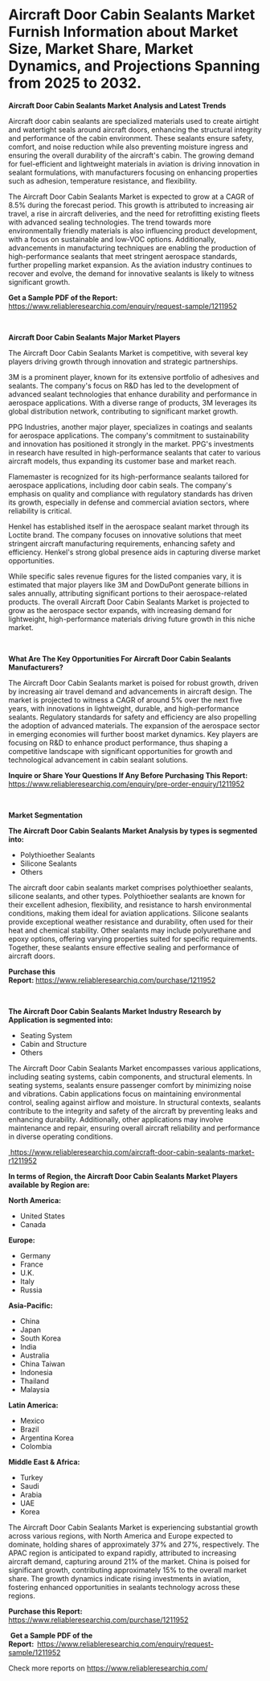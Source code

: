 <p><h1>Aircraft Door Cabin Sealants Market Furnish Information about Market Size, Market Share, Market Dynamics, and Projections Spanning from 2025 to 2032.</h1></p><p><strong>Aircraft Door Cabin Sealants Market Analysis and Latest Trends</strong></p>
<p><p>Aircraft door cabin sealants are specialized materials used to create airtight and watertight seals around aircraft doors, enhancing the structural integrity and performance of the cabin environment. These sealants ensure safety, comfort, and noise reduction while also preventing moisture ingress and ensuring the overall durability of the aircraft's cabin. The growing demand for fuel-efficient and lightweight materials in aviation is driving innovation in sealant formulations, with manufacturers focusing on enhancing properties such as adhesion, temperature resistance, and flexibility.</p><p>The Aircraft Door Cabin Sealants Market is expected to grow at a CAGR of 8.5% during the forecast period. This growth is attributed to increasing air travel, a rise in aircraft deliveries, and the need for retrofitting existing fleets with advanced sealing technologies. The trend towards more environmentally friendly materials is also influencing product development, with a focus on sustainable and low-VOC options. Additionally, advancements in manufacturing techniques are enabling the production of high-performance sealants that meet stringent aerospace standards, further propelling market expansion. As the aviation industry continues to recover and evolve, the demand for innovative sealants is likely to witness significant growth.</p></p>
<p><strong>Get a Sample PDF of the Report:&nbsp;</strong> <a href="https://www.reliableresearchiq.com/enquiry/request-sample/1211952?utm_campaign=3171&utm_medium=2&utm_source=Github&utm_content=ia&utm_term=24032025&utm_id=aircraft-door-cabin-sealants">https://www.reliableresearchiq.com/enquiry/request-sample/1211952</a></p>
<p>&nbsp;</p>
<p><strong>Aircraft Door Cabin Sealants Major Market Players</strong></p>
<p><p>The Aircraft Door Cabin Sealants Market is competitive, with several key players driving growth through innovation and strategic partnerships. </p><p>3M is a prominent player, known for its extensive portfolio of adhesives and sealants. The company's focus on R&D has led to the development of advanced sealant technologies that enhance durability and performance in aerospace applications. With a diverse range of products, 3M leverages its global distribution network, contributing to significant market growth.</p><p>PPG Industries, another major player, specializes in coatings and sealants for aerospace applications. The company's commitment to sustainability and innovation has positioned it strongly in the market. PPG's investments in research have resulted in high-performance sealants that cater to various aircraft models, thus expanding its customer base and market reach.</p><p>Flamemaster is recognized for its high-performance sealants tailored for aerospace applications, including door cabin seals. The company's emphasis on quality and compliance with regulatory standards has driven its growth, especially in defense and commercial aviation sectors, where reliability is critical.</p><p>Henkel has established itself in the aerospace sealant market through its Loctite brand. The company focuses on innovative solutions that meet stringent aircraft manufacturing requirements, enhancing safety and efficiency. Henkel's strong global presence aids in capturing diverse market opportunities.</p><p>While specific sales revenue figures for the listed companies vary, it is estimated that major players like 3M and DowDuPont generate billions in sales annually, attributing significant portions to their aerospace-related products. The overall Aircraft Door Cabin Sealants Market is projected to grow as the aerospace sector expands, with increasing demand for lightweight, high-performance materials driving future growth in this niche market.</p></p>
<p>&nbsp;</p>
<p><strong>What Are The Key Opportunities For Aircraft Door Cabin Sealants Manufacturers?</strong></p>
<p><p>The Aircraft Door Cabin Sealants market is poised for robust growth, driven by increasing air travel demand and advancements in aircraft design. The market is projected to witness a CAGR of around 5% over the next five years, with innovations in lightweight, durable, and high-performance sealants. Regulatory standards for safety and efficiency are also propelling the adoption of advanced materials. The expansion of the aerospace sector in emerging economies will further boost market dynamics. Key players are focusing on R&D to enhance product performance, thus shaping a competitive landscape with significant opportunities for growth and technological advancement in cabin sealant solutions.</p></p>
<p><strong>Inquire or Share Your Questions If Any Before Purchasing This Report:</strong> <a href="https://www.reliableresearchiq.com/enquiry/pre-order-enquiry/1211952?utm_campaign=3171&utm_medium=2&utm_source=Github&utm_content=ia&utm_term=24032025&utm_id=aircraft-door-cabin-sealants">https://www.reliableresearchiq.com/enquiry/pre-order-enquiry/1211952</a></p>
<p>&nbsp;</p>
<p><strong>Market Segmentation</strong></p>
<p><strong>The Aircraft Door Cabin Sealants Market Analysis by types is segmented into:</strong></p>
<p><ul><li>Polythioether Sealants</li><li>Silicone Sealants</li><li>Others</li></ul></p>
<p><p>The aircraft door cabin sealants market comprises polythioether sealants, silicone sealants, and other types. Polythioether sealants are known for their excellent adhesion, flexibility, and resistance to harsh environmental conditions, making them ideal for aviation applications. Silicone sealants provide exceptional weather resistance and durability, often used for their heat and chemical stability. Other sealants may include polyurethane and epoxy options, offering varying properties suited for specific requirements. Together, these sealants ensure effective sealing and performance of aircraft doors.</p></p>
<p><strong>Purchase this Report:&nbsp;</strong><a href="https://www.reliableresearchiq.com/purchase/1211952?utm_campaign=3171&utm_medium=2&utm_source=Github&utm_content=ia&utm_term=24032025&utm_id=aircraft-door-cabin-sealants">https://www.reliableresearchiq.com/purchase/1211952</a></p>
<p>&nbsp;</p>
<p><strong>The Aircraft Door Cabin Sealants Market Industry Research by Application is segmented into:</strong></p>
<p><ul><li>Seating System</li><li>Cabin and Structure</li><li>Others</li></ul></p>
<p><p>The Aircraft Door Cabin Sealants Market encompasses various applications, including seating systems, cabin components, and structural elements. In seating systems, sealants ensure passenger comfort by minimizing noise and vibrations. Cabin applications focus on maintaining environmental control, sealing against airflow and moisture. In structural contexts, sealants contribute to the integrity and safety of the aircraft by preventing leaks and enhancing durability. Additionally, other applications may involve maintenance and repair, ensuring overall aircraft reliability and performance in diverse operating conditions.</p></p>
<p><a href="https://www.reliableresearchiq.com/aircraft-door-cabin-sealants-market-r1211952?utm_campaign=3171&utm_medium=2&utm_source=Github&utm_content=ia&utm_term=24032025&utm_id=aircraft-door-cabin-sealants">&nbsp;https://www.reliableresearchiq.com/aircraft-door-cabin-sealants-market-r1211952</a></p>
<p><strong>In terms of Region, the Aircraft Door Cabin Sealants Market Players available by Region are:</strong></p>
<p>
    <p> <strong> North America: </strong>
        <ul>
            <li>United States</li>
            <li>Canada</li>
        </ul>
        </p> 
    <p> <strong> Europe: </strong>
        <ul>
            <li>Germany</li>
            <li>France</li>
            <li>U.K.</li>
            <li>Italy</li>
            <li>Russia</li>
        </ul>
        </p> 
    <p> <strong> Asia-Pacific: </strong>
        <ul>
            <li>China</li>
            <li>Japan</li>
            <li>South Korea</li>
            <li>India</li>
            <li>Australia</li>
            <li>China Taiwan</li>
            <li>Indonesia</li>
            <li>Thailand</li>
            <li>Malaysia</li>
        </ul>
        </p> 
    <p> <strong> Latin America: </strong>
        <ul>
            <li>Mexico</li>
            <li>Brazil</li>
            <li>Argentina Korea</li>
            <li>Colombia</li>
        </ul>
        </p> 
    <p> <strong> Middle East & Africa: </strong>
        <ul>
            <li>Turkey</li>
            <li>Saudi</li>
            <li>Arabia</li>
            <li>UAE</li>
            <li>Korea</li>
        </ul>
    </p>
    </p>
<p><p>The Aircraft Door Cabin Sealants Market is experiencing substantial growth across various regions, with North America and Europe expected to dominate, holding shares of approximately 37% and 27%, respectively. The APAC region is anticipated to expand rapidly, attributed to increasing aircraft demand, capturing around 21% of the market. China is poised for significant growth, contributing approximately 15% to the overall market share. The growth dynamics indicate rising investments in aviation, fostering enhanced opportunities in sealants technology across these regions.</p></p>
<p><strong>Purchase this Report: </strong><a href="https://www.reliableresearchiq.com/purchase/1211952?utm_campaign=3171&utm_medium=2&utm_source=Github&utm_content=ia&utm_term=24032025&utm_id=aircraft-door-cabin-sealants">https://www.reliableresearchiq.com/purchase/1211952</a></p>
<p>&nbsp;<strong>Get a Sample PDF of the Report:&nbsp;&nbsp;</strong><a href="https://www.reliableresearchiq.com/enquiry/request-sample/1211952?utm_campaign=3171&utm_medium=2&utm_source=Github&utm_content=ia&utm_term=24032025&utm_id=aircraft-door-cabin-sealants">https://www.reliableresearchiq.com/enquiry/request-sample/1211952</a></p>
<p><strong></strong></p>
<p>Check more reports on <a href="https://www.reliableresearchiq.com/?utm_campaign=3171&utm_medium=2&utm_source=Github&utm_content=ia&utm_term=24032025&utm_id=aircraft-door-cabin-sealants">https://www.reliableresearchiq.com/</a></p>